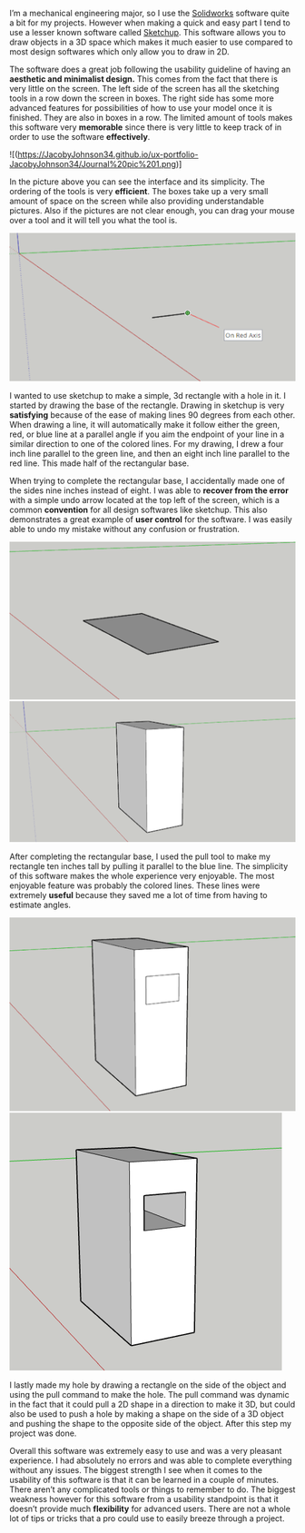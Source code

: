 I’m a mechanical engineering major, so I use the [Solidworks](https://my.solidworks.com/try-solidworks?mktid=13829&utm_campaign=202007_nam_sw_GoogleSWOPT_en_XOP2050_rise_brand_us_exact&utm_medium=cpc&utm_source=google&utm_content=search&utm_term=Cj0KCQjw1aOpBhCOARIsACXYv-doQkbsR_1L5VhMSsWnW6K2-uTgpJCAYLi0ssZIAn2Snk5Rfy_6c3QaAlhKEALw_wcB&gad_source=1&gclid=Cj0KCQjw1aOpBhCOARIsACXYv-doQkbsR_1L5VhMSsWnW6K2-uTgpJCAYLi0ssZIAn2Snk5Rfy_6c3QaAlhKEALw_wcB&gclsrc=aw.ds) software quite a bit for my projects. However when making a quick and easy part I tend to use a lesser known software called [Sketchup](https://www.sketchup.com/plans-and-pricing/sketchup-free). This software allows you to draw objects in a 3D space which makes it much easier to use compared to most design softwares which only allow you to draw in 2D.

The software does a great job following the usability guideline of having an **aesthetic and minimalist design.** This comes from the fact that there is very little on the screen. The left side of the screen has all the sketching tools in a row down the screen in boxes. The right side has some more advanced features for possibilities of how to use your model once it is finished. They are also in boxes in a row. The limited amount of tools makes this software very **memorable** since there is very little to keep track of in order to use the software **effectively**.

![(https://JacobyJohnson34.github.io/ux-portfolio-JacobyJohnson34/Journal%20pic%201.png)]

In the picture above you can see the interface and its simplicity. The ordering of the tools is very **efficient**. The boxes take up a very small amount of space on the screen while also providing understandable pictures. Also if the pictures are not clear enough, you can drag your mouse over a tool and it will tell you what the tool is. 

![(https://github.com/UsabilityEngineering/ux-portfolio-JacobyJohnson34/blob/00e3efbeeece9bad0efd84a6498a6ea4a19f0b33/Journal%20pic%202.png)](https://github.com/UsabilityEngineering/ux-portfolio-JacobyJohnson34/blob/00e3efbeeece9bad0efd84a6498a6ea4a19f0b33/Journal%20pic%202.png)

I wanted to use sketchup to make a simple, 3d rectangle with a hole in it. I started by drawing the base of the rectangle. Drawing in sketchup is very **satisfying** because of the ease of making lines 90 degrees from each other. When drawing a line, it will automatically make it follow either the green, red, or blue line at a parallel angle if you aim the endpoint of your line in a similar direction to one of the colored lines. For my drawing, I drew a four inch line parallel to the green line, and then an eight inch line parallel to the red line. This made half of the rectangular base. 

When trying to complete the rectangular base, I accidentally made one of the sides nine inches instead of eight. I was able to **recover from the error** with a simple undo arrow located at the top left of the screen, which is a common **convention** for all design softwares like sketchup. This also demonstrates a great example of **user control** for the software. I was easily able to undo my mistake without any confusion or frustration.

![(https://github.com/UsabilityEngineering/ux-portfolio-JacobyJohnson34/blob/27fdbd9640f010659c2b0b2bbc6c1a62b220740b/Journal%20pic%203.png)](https://github.com/UsabilityEngineering/ux-portfolio-JacobyJohnson34/blob/27fdbd9640f010659c2b0b2bbc6c1a62b220740b/Journal%20pic%203.png) 
![(https://github.com/UsabilityEngineering/ux-portfolio-JacobyJohnson34/blob/27fdbd9640f010659c2b0b2bbc6c1a62b220740b/Journal%20pic%204.png)](https://github.com/UsabilityEngineering/ux-portfolio-JacobyJohnson34/blob/27fdbd9640f010659c2b0b2bbc6c1a62b220740b/Journal%20pic%204.png)

After completing the rectangular base, I used the pull tool to make my rectangle ten inches tall by pulling it parallel to the blue line. The simplicity of this software makes the whole experience very enjoyable. The most enjoyable feature was probably the colored lines. These lines were extremely **useful** because they saved me a lot of time from having to estimate angles.

![(https://github.com/UsabilityEngineering/ux-portfolio-JacobyJohnson34/blob/e34f7b79400e79110548678e30e4091f057d41af/Journal%20pic%205.png)](https://github.com/UsabilityEngineering/ux-portfolio-JacobyJohnson34/blob/e34f7b79400e79110548678e30e4091f057d41af/Journal%20pic%205.png) ![(https://github.com/UsabilityEngineering/ux-portfolio-JacobyJohnson34/blob/e34f7b79400e79110548678e30e4091f057d41af/Journal%20pic%206.png)](https://github.com/UsabilityEngineering/ux-portfolio-JacobyJohnson34/blob/e34f7b79400e79110548678e30e4091f057d41af/Journal%20pic%206.png)

I lastly made my hole by drawing a rectangle on the side of the object and using the pull command to make the hole. The pull command was dynamic in the fact that it could pull a 2D shape in a direction to make it 3D, but could also be used to push a hole by making a shape on the side of a 3D object and pushing the shape to the opposite side of the object. After this step my project was done.

Overall this software was extremely easy to use and was a very pleasant experience. I had absolutely no errors and was able to complete everything without any issues. The biggest strength I see when it comes to the usability of this software is that it can be learned in a couple of minutes. There aren’t any complicated tools or things to remember to do. The biggest weakness however for this software from a usability standpoint is that it doesn’t provide much **flexibility** for advanced users. There are not a whole lot of tips or tricks that a pro could use to easily breeze through a project.


